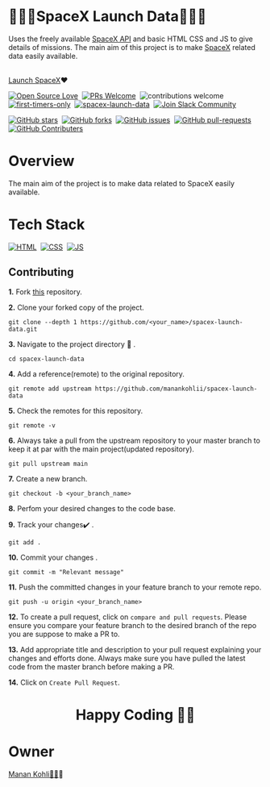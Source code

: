 # 🚀🚀🚀SpaceX Launch Data🚀🚀🚀
Uses the freely available [SpaceX API](https://github.com/r-spacex/SpaceX-API) and basic HTML CSS and JS to give details of missions. The main aim of this project is to make [SpaceX](https://www.spacex.com/) related data easily available. <br><br>


[Launch SpaceX](https://launchspacex.netlify.app)❤️

[![Open Source Love](https://badges.frapsoft.com/os/v1/open-source.svg?v=102)](https://github.com/manankohlii/spacex-launch-data)&nbsp;
[![PRs Welcome](https://img.shields.io/badge/PRs-Welcome-brightgreen.svg?style=flat&logo=github)](https://github.com/manankohlii/spacex-launch-data)&nbsp;
![contributions welcome](https://img.shields.io/static/v1.svg?label=Contributions&message=Welcome&color=brightgreen&style=flat&logo=github)&nbsp;
[![first-timers-only](https://img.shields.io/badge/first--timers--only-friendly-blue.svg?style=flat)](https://github.com/manankohlii/spacex-launch-data)&nbsp;
[![spacex-launch-data](https://img.shields.io/website-up-down-green-red/http/shields.io.svg?color=blue)](https://launchspacex.netlify.app/)&nbsp;
<a href="https://app.slack.com/client/T022A4RL16V/C024JU7UNFK">
 <img src="https://img.shields.io/badge/Join community%20-Slack-4A154B.svg?&logo=slack" alt="Join Slack Community" />
</a>

[![GitHub stars](https://img.shields.io/github/stars/manankohlii/spacex-launch-data)](https://github.com/manankohlii/spacex-launch-data/stargazers)&nbsp;
[![GitHub forks](https://img.shields.io/github/forks/manankohlii/spacex-launch-data)](https://github.com/manankohlii/spacex-launch-data/network)&nbsp;
[![GitHub issues](https://img.shields.io/github/issues/manankohlii/spacex-launch-data)](https://github.com/manankohlii/spacex-launch-data)&nbsp;
[![GitHub pull-requests](https://img.shields.io/github/issues-pr/manankohlii/spacex-launch-data)](https://github.com/manankohlii/spacex-launch-data/pulls)&nbsp;
[![GitHub Contributers](https://img.shields.io/github/contributors/manankohlii/spacex-launch-data)](https://github.com/manankohlii/spacex-launch-data/graphs/contributers)&nbsp;



# Overview

The main aim of the project is to make data related to SpaceX easily available.

# Tech Stack
[![HTML](https://img.shields.io/badge/html5%20-%23E34F26.svg?&style=for-the-badge&logo=html5&logoColor=white)](https://github.com/manankohlii/spacex-launch-data/search?l=html)&nbsp;
[![CSS](https://img.shields.io/badge/css3%20-%231572B6.svg?&style=for-the-badge&logo=css3&logoColor=white)](https://github.com/manankohlii/spacex-launch-data/search?l=css)&nbsp;
[![JS](https://img.shields.io/badge/javascript%20-%23323330.svg?&style=for-the-badge&logo=javascript&logoColor=%23F7DF1E)](https://github.com/manankohlii/spacex-launch-data/search?l=javascript)&nbsp;

## Contributing

**1.**  Fork [this](https://github.com/manankohlii/spacex-launch-data) repository.

**2.**  Clone your forked copy of the project.

```
git clone --depth 1 https://github.com/<your_name>/spacex-launch-data.git
```

**3.** Navigate to the project directory :file_folder: .

```
cd spacex-launch-data

```

**4.** Add a reference(remote) to the original repository.

```
git remote add upstream https://github.com/manankohlii/spacex-launch-data
```

**5.** Check the remotes for this repository.
```
git remote -v
```

**6.** Always take a pull from the upstream repository to your master branch to keep it at par with the main project(updated repository).

```
git pull upstream main
```

**7.** Create a new branch.

```
git checkout -b <your_branch_name>
```

**8.** Perfom your desired changes to the code base.


**9.** Track your changes:heavy_check_mark: .

```
git add . 
```

**10.** Commit your changes .

```
git commit -m "Relevant message"
```

**11.** Push the committed changes in your feature branch to your remote repo.
```
git push -u origin <your_branch_name>
```

**12.** To create a pull request, click on `compare and pull requests`. Please ensure you compare your feature branch to the desired branch of the repo you are suppose to make a PR to.


**13.** Add appropriate title and description to your pull request explaining your changes and efforts done. Always make sure you have pulled the latest code from the master branch before making a PR.

**14.** Click on `Create Pull Request`.

<h1 align=center>Happy Coding 👨‍💻 </h1> 

# Owner

[Manan Kohli👨‍💻](https://github.com/manankohlii)✨
